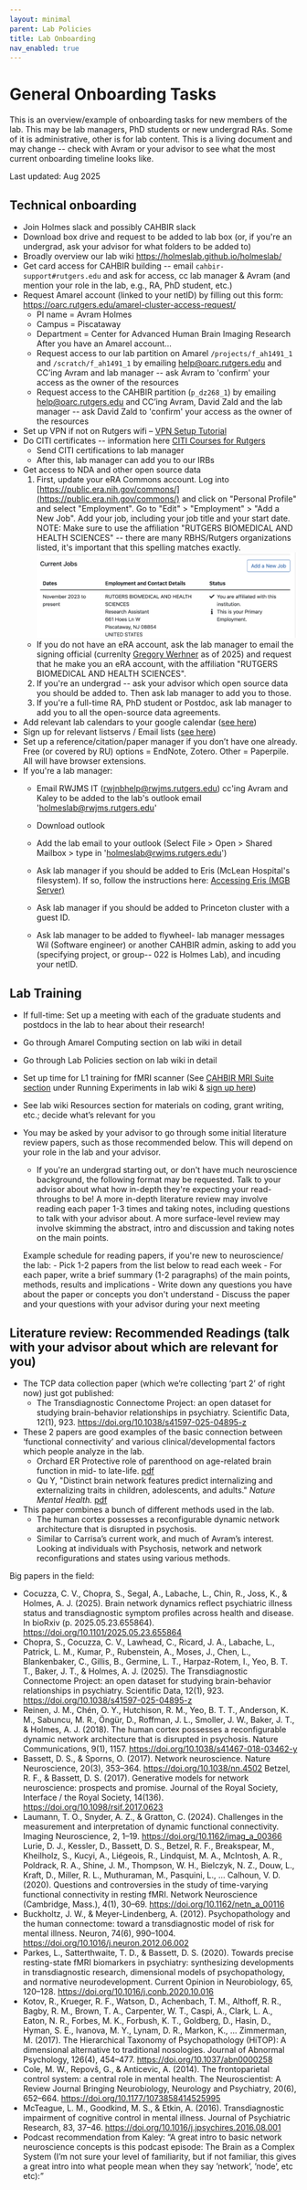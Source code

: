 ```yaml
---
layout: minimal
parent: Lab Policies
title: Lab Onboarding
nav_enabled: true
---
```


# General Onboarding Tasks
This is an overview/example of onboarding tasks for new members of the lab. This may be lab managers, PhD students or new undergrad RAs. Some of it is administrative, other is for lab content. This is a living document and may change -- check with Avram or your advisor to see what the most current onboarding timeline looks like.  

Last updated: Aug 2025

## Technical onboarding
- Join Holmes slack and possibly CAHBIR slack
- Download box drive and request to be added to lab box (or, if you're an undergrad, ask your advisor for what folders to be added to)
- Broadly overview our lab wiki https://holmeslab.github.io/holmeslab/
- Get card access for CAHBIR building -- email `cahbir-support#rutgers.edu` and ask for access, cc lab manager & Avram (and mention your role in the lab, e.g., RA, PhD student, etc.)
- Request Amarel account (linked to your netID) by filling out this form: https://oarc.rutgers.edu/amarel-cluster-access-request/
    - PI name = Avram Holmes
    - Campus = Piscataway
    - Department = Center for Advanced Human Brain Imaging Research
    After you have an Amarel account...
    - Request access to our lab partition on Amarel `/projects/f_ah1491_1` and `/scratch/f_ah1491_1` by emailing [help@oarc.rutgers.edu](mailto:help@oarc.rutgers.edu) and CC’ing Avram and lab manager -- ask Avram to 'confirm' your access as the owner of the resources
    - Request access to the CAHBIR partition (`p_dz268_1`) by emailing [help@oarc.rutgers.edu](mailto:help@oarc.rutgers.edu) and CC’ing Avram, David Zald and the lab manager -- ask David Zald to 'confirm' your access as the owner of the resources
- Set up VPN if not on Rutgers wifi – [VPN Setup Tutorial](https://holmeslab.github.io/holmeslab/docs/Amarel/rutgers-vpn/)
- Do CITI certificates -- information here [CITI Courses for Rutgers](https://holmeslab.github.io/holmeslab/docs/Admin/citi/) 
    - Send CITI certifications to lab manager
    - After this, lab manager can add you to our IRBs
- Get access to NDA and other open source data 
    1. First, update your eRA Commons account. Log into [https://public.era.nih.gov/commons/](https://public.era.nih.gov/commons/) and click on "Personal Profile" and select "Employment". Go to "Edit" > "Employment" > "Add a New Job". Add your job, including your job title and your start date. NOTE: Make sure to use the affiliation "RUTGERS BIOMEDICAL AND HEALTH SCIENCES" -- there are many RBHS/Rutgers organizations listed, it's important that this spelling matches exactly.
    ![eRA](eRA-affiliation.png)
    - If you do not have an eRA account, ask the lab manager to email the signing official (currenlty [Gregory Werhner](mailto:gw266@research.rutgers.edu) as of 2025) and request that he make you an eRA account, with the affiliation "RUTGERS BIOMEDICAL AND HEALTH SCIENCES".
    2. If you're an undergrad -- ask your advisor which open source data you should be added to. Then ask lab manager to add you to those. 
    3. If you're a full-time RA, PhD student or Postdoc, ask lab manager to add you to all the open-source data agreements.
- Add relevant lab calendars to your google calendar ([see here](https://holmeslab.github.io/holmeslab/docs/Policies/software-we-use/#shared-calendars-google-calendar))
- Sign up for relevant listservs / Email lists ([see here](https://holmeslab.github.io/holmeslab/docs/Policies/software-we-use/#shared-calendars-google-calendar))
- Set up a reference/citation/paper manager if you don’t have one already. Free (or covered by RU) options = EndNote, Zotero. Other = Paperpile. All will have browser extensions.
- If you're a lab manager:
    - Email RWJMS IT ([rwjnbhelp@rwjms.rutgers.edu](mailto:rwjnbhelp@rwjms.rutgers.edu)) cc'ing Avram and Kaley to be added to the lab's outlook email 'holmeslab@rwjms.rutgers.edu'
    - Download outlook
    - Add the lab email to your outlook (Select File > Open > Shared Mailbox > type in 'holmeslab@rwjms.rutgers.edu')

    - Ask lab manager if you should be added to Eris (McLean Hospital's filesystem). If so, follow the instructions here: [Accessing Eris (MGB Server)](https://holmeslab.github.io/holmeslab/docs/PCX/accessing-eris/)
    - Ask lab manager if you should be added to Princeton cluster with a guest ID. 

    - Ask lab manager to be added to flywheel- lab manager messages Wil (Software engineer) or another CAHBIR admin, asking to add you (specifying project, or group-- 022 is Holmes Lab), and incuding your netID.


## Lab Training
- If full-time: Set up a meeting with each of the graduate students and postdocs in the lab to hear about their research!
- Go through Amarel Computing section on lab wiki in detail 
- Go through Lab Policies section on lab wiki in detail 
- Set up time for L1 training for fMRI scanner (See [CAHBIR MRI Suite section](https://holmeslab.github.io/holmeslab/docs/Experiments/mri/) under Running Experiments in lab wiki & [sign up here](https://sites.rutgers.edu/cahbir/level-1-training-signups-open/))
- See lab wiki Resources section for materials on coding, grant writing, etc.; decide what’s relevant for you
- You may be asked by your advisor to go through some initial literature review papers, such as those recommended below. This will depend on your role in the lab and your advisor.
    - If you're an undergrad starting out, or don't have much neuroscience background, the following format may be requested. Talk to your advisor about what how in-depth they're expecting your read-throughs to be! A more in-depth literature review may involve reading each paper 1-3 times and taking notes, including questions to talk with your advisor about. A more surface-level review may involve skimming the abstract, intro and discussion and taking notes on the main points.

    Example schedule for reading papers, if you're new to neuroscience/ the lab:
        - Pick 1-2 papers from the list below to read each week
        - For each paper, write a brief summary (1-2 paragraphs) of the main points, methods, results and implications
        - Write down any questions you have about the paper or concepts you don't understand
        - Discuss the paper and your questions with your advisor during your next meeting

## Literature review: Recommended Readings (talk with your advisor about which are relevant for you)
- The TCP data collection paper (which we’re collecting ‘part 2’ of right now) just got published:
    - The Transdiagnostic Connectome Project: an open dataset for studying brain-behavior relationships in psychiatry. Scientific Data, 12(1), 923. https://doi.org/10.1038/s41597-025-04895-z 
- These 2 papers are good examples of the basic connection between ‘functional connectivity’ and various clinical/developmental factors which people analyze in the lab.
    - Orchard ER Protective role of parenthood on age-related brain function in mid- to late-life.  [pdf]()
    - Qu Y, "Distinct brain network features predict internalizing and externalizing traits in children, adolescents, and adults." *Nature Mental Health.*  [pdf](https://holmeslab.rutgers.edu/wp-content/uploads/2025/04/Qu2025_NatNeuro.pdf)
- This paper combines a bunch of different methods used in the lab. 
    - The human cortex possesses a reconfigurable dynamic network architecture that is disrupted in psychosis. 
    - Similar to Carrisa’s current work, and much of Avram’s interest. Looking at individuals with Psychosis, network and network reconfigurations and states using various methods.



Big papers in the field:




- Cocuzza, C. V., Chopra, S., Segal, A., Labache, L., Chin, R., Joss, K., & Holmes, A. J. (2025). Brain network dynamics reflect psychiatric illness status and transdiagnostic symptom profiles across health and disease. In bioRxiv (p. 2025.05.23.655864). https://doi.org/10.1101/2025.05.23.655864 
- Chopra, S., Cocuzza, C. V., Lawhead, C., Ricard, J. A., Labache, L., Patrick, L. M., Kumar, P., Rubenstein, A., Moses, J., Chen, L., Blankenbaker, C., Gillis, B., Germine, L. T., Harpaz-Rotem, I., Yeo, B. T. T., Baker, J. T., & Holmes, A. J. (2025). The Transdiagnostic Connectome Project: an open dataset for studying brain-behavior relationships in psychiatry. Scientific Data, 12(1), 923. https://doi.org/10.1038/s41597-025-04895-z 
- Reinen, J. M., Chén, O. Y., Hutchison, R. M., Yeo, B. T. T., Anderson, K. M., Sabuncu, M. R., Öngür, D., Roffman, J. L., Smoller, J. W., Baker, J. T., & Holmes, A. J. (2018). The human cortex possesses a reconfigurable dynamic network architecture that is disrupted in psychosis. Nature Communications, 9(1), 1157. https://doi.org/10.1038/s41467-018-03462-y 
- Bassett, D. S., & Sporns, O. (2017). Network neuroscience. Nature Neuroscience, 20(3), 353–364. https://doi.org/10.1038/nn.4502 
Betzel, R. F., & Bassett, D. S. (2017). Generative models for network neuroscience: prospects and promise. Journal of the Royal Society, Interface / the Royal Society, 14(136). https://doi.org/10.1098/rsif.2017.0623 
- Laumann, T. O., Snyder, A. Z., & Gratton, C. (2024). Challenges in the measurement and interpretation of dynamic functional connectivity. Imaging Neuroscience, 2, 1–19. https://doi.org/10.1162/imag_a_00366 
Lurie, D. J., Kessler, D., Bassett, D. S., Betzel, R. F., Breakspear, M., Kheilholz, S., Kucyi, A., Liégeois, R., Lindquist, M. A., McIntosh, A. R., Poldrack, R. A., Shine, J. M., Thompson, W. H., Bielczyk, N. Z., Douw, L., Kraft, D., Miller, R. L., Muthuraman, M., Pasquini, L., … Calhoun, V. D. (2020). Questions and controversies in the study of time-varying functional connectivity in resting fMRI. Network Neuroscience (Cambridge, Mass.), 4(1), 30–69. https://doi.org/10.1162/netn_a_00116 
- Buckholtz, J. W., & Meyer-Lindenberg, A. (2012). Psychopathology and the human connectome: toward a transdiagnostic model of risk for mental illness. Neuron, 74(6), 990–1004. https://doi.org/10.1016/j.neuron.2012.06.002 
- Parkes, L., Satterthwaite, T. D., & Bassett, D. S. (2020). Towards precise resting-state fMRI biomarkers in psychiatry: synthesizing developments in transdiagnostic research, dimensional models of psychopathology, and normative neurodevelopment. Current Opinion in Neurobiology, 65, 120–128. https://doi.org/10.1016/j.conb.2020.10.016 
- Kotov, R., Krueger, R. F., Watson, D., Achenbach, T. M., Althoff, R. R., Bagby, R. M., Brown, T. A., Carpenter, W. T., Caspi, A., Clark, L. A., Eaton, N. R., Forbes, M. K., Forbush, K. T., Goldberg, D., Hasin, D., Hyman, S. E., Ivanova, M. Y., Lynam, D. R., Markon, K., … Zimmerman, M. (2017). The Hierarchical Taxonomy of Psychopathology (HiTOP): A dimensional alternative to traditional nosologies. Journal of Abnormal Psychology, 126(4), 454–477. https://doi.org/10.1037/abn0000258 
- Cole, M. W., Repovš, G., & Anticevic, A. (2014). The frontoparietal control system: a central role in mental health. The Neuroscientist: A Review Journal Bringing Neurobiology, Neurology and Psychiatry, 20(6), 652–664. https://doi.org/10.1177/1073858414525995 
- McTeague, L. M., Goodkind, M. S., & Etkin, A. (2016). Transdiagnostic impairment of cognitive control in mental illness. Journal of Psychiatric Research, 83, 37–46. https://doi.org/10.1016/j.jpsychires.2016.08.001 
- Podcast recommendation from Kaley: “A great intro to basic network neuroscience concepts is this podcast episode: The Brain as a Complex System (I’m not sure your level of familiarity, but if not familiar, this gives a great intro into what people mean when they say ’network’, ’node’, etc etc):”